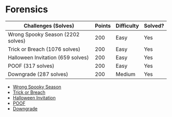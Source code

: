 # Forensics

Challenges (Solves)		 		  | Points	| Difficulty   | Solved?
----------------------------------|---------|--------------|---------
Wrong Spooky Season (2202 solves) | 200		| Easy		   | Yes
Trick or Breach (1076 solves)	  | 200		| Easy		   | Yes
Halloween Invitation (659 solves) | 200		| Easy		   | Yes
POOF (317 solves)				  | 200		| Easy		   | Yes
Downgrade (287 solves)			  | 200	    | Medium	   | Yes

- [Wrong Spooky Season](https://siunam321.github.io/ctf/hacktheboo/Forensics/Wrong-Spooky-Season/)
- [Trick or Breach](https://siunam321.github.io/ctf/hacktheboo/Forensics/Trick-or-Breach/)
- [Halloween Invitation](https://siunam321.github.io/ctf/hacktheboo/Forensics/Halloween-Invitation/)
- [POOF](https://siunam321.github.io/ctf/hacktheboo/Forensics/POOF/)
- [Downgrade](https://siunam321.github.io/ctf/hacktheboo/Forensics/Downgrade/)